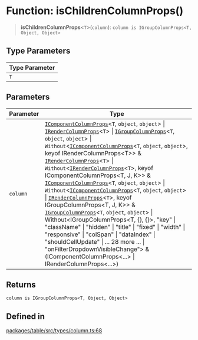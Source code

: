 # Function: isChildrenColumnProps()

> **isChildrenColumnProps**\<`T`\>(`column`): `column is IGroupColumnProps<T, Object, Object>`

## Type Parameters

| Type Parameter |
| ------ |
| `T` |

## Parameters

| Parameter | Type |
| ------ | ------ |
| `column` | [`IComponentColumnProps`](../interfaces/IComponentColumnProps.md)\<`T`, `object`, `object`\> \| [`IRenderColumnProps`](../interfaces/IRenderColumnProps.md)\<`T`\> \| [`IGroupColumnProps`](../interfaces/IGroupColumnProps.md)\<`T`, `object`, `object`\> \| `Without`\<[`IComponentColumnProps`](../interfaces/IComponentColumnProps.md)\<`T`, `object`, `object`\>, keyof IRenderColumnProps\<T\>\> & [`IRenderColumnProps`](../interfaces/IRenderColumnProps.md)\<`T`\> \| `Without`\<[`IRenderColumnProps`](../interfaces/IRenderColumnProps.md)\<`T`\>, keyof IComponentColumnProps\<T, J, K\>\> & [`IComponentColumnProps`](../interfaces/IComponentColumnProps.md)\<`T`, `object`, `object`\> \| `Without`\<[`IComponentColumnProps`](../interfaces/IComponentColumnProps.md)\<`T`, `object`, `object`\> \| [`IRenderColumnProps`](../interfaces/IRenderColumnProps.md)\<`T`\>, keyof IGroupColumnProps\<T, J, K\>\> & [`IGroupColumnProps`](../interfaces/IGroupColumnProps.md)\<`T`, `object`, `object`\> \| Without\<IGroupColumnProps\<T, \{\}, \{\}\>, "key" \| "className" \| "hidden" \| "title" \| "fixed" \| "width" \| "responsive" \| "colSpan" \| "dataIndex" \| "shouldCellUpdate" \| ... 28 more ... \| "onFilterDropdownVisibleChange"\> & (IComponentColumnProps\<...\> \| IRenderColumnProps\<...\>) |

## Returns

`column is IGroupColumnProps<T, Object, Object>`

## Defined in

[packages/table/src/types/column.ts:68](https://github.com/XiaoPiHong/xph-crud/blob/59cbdd4fcff26bcc88bce5e7c4ad2ae9fa840045/packages/table/src/types/column.ts#L68)
